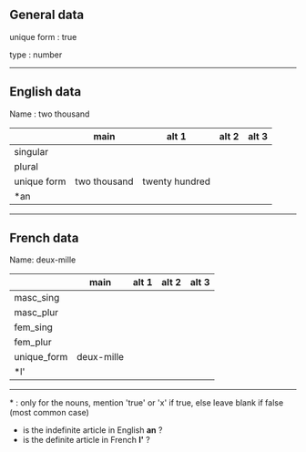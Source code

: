 ## General data

unique form : true

type : number

---

## English data

Name : two thousand

|             |     main     |     alt 1      | alt 2 | alt 3 |
| :---------- | :----------: | :------------: | :---: | ----- |
| singular    |              |                |       |       |
| plural      |              |                |       |       |
| unique form | two thousand | twenty hundred |       |       |
| \*an        |              |                |       |       |

---

## French data

Name: deux-mille

|             |    main    | alt 1 | alt 2 | alt 3 |
| :---------- | :--------: | :---: | :---: | :---: |
| masc_sing   |            |       |       |       |
| masc_plur   |            |       |       |       |
| fem_sing    |            |       |       |       |
| fem_plur    |            |       |       |       |
| unique_form | deux-mille |       |       |       |
| \*l'        |            |       |       |       |

---

\* : only for the nouns, mention 'true' or 'x' if true, else leave blank if false (most common case)

- is the indefinite article in English **an** ?
- is the definite article in French **l'** ?
